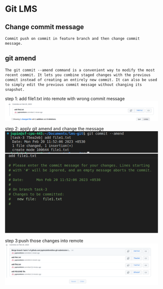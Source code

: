 # Git LMS

## Change commit message
    Commit push on commit in feature branch and then change commit message.

## git amend
    The git commit --amend command is a convenient way to modify the most recent commit. It lets you combine staged changes with the previous commit instead of creating an entirely new commit. It can also be used to simply edit the previous commit message without changing its snapshot.

step 1: add file1.txt into remote with wrong commit message
![before](./images/before-change.png)

step 2: apply git amend and change the message
![amend](./images/git%20amend.png)
![change-message](./images/amend.png)

step 3:push those changes into remote
![after](./images/after%20change.png)


